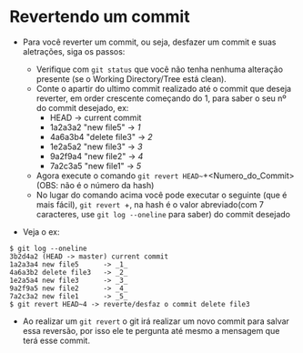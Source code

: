 # Revertendo um commit

* Para você reverter um commit, ou seja, desfazer um commit e suas aletrações, siga os passos:
    - Verifique com `git status` que você não tenha nenhuma alteração presente (se o Working Directory/Tree está clean).
    - Conte o apartir do ultimo commit realizado até o commit que deseja reverter, em order crescente começando do 1, para saber o seu nº do commit desejado, ex:
        * HEAD -> current commit
        * 1a2a3a2 "new file5" -> _1_ 
        * 4a6a3b4 "delete file3" -> _2_
        * 1e2a5a2 "new file3" -> _3_
        * 9a2f9a4 "new file2" -> _4_
        * 7a2c3a5 "new file1" -> _5_
    - Agora execute o comando `git revert HEAD~`+<Numero_do_Commit> (OBS: não é o número da hash)
    - No lugar do comando acima você pode executar o seguinte (que é mais fácil), `git revert `+<hash>, na hash é o valor abreviado(com 7 caracteres, use `git log --oneline` para saber) do commit desejado

* Veja o ex:
```
$ git log --oneline
3b2d4a2 (HEAD -> master) current commit
1a2a3a4 new file5      -> _1_ 
4a6a3b2 delete file3   -> _2_
1e2a5a4 new file3      -> _3_
9a2f9a5 new file2      -> _4_
7a2c3a2 new file1      -> _5_
$ git revert HEAD~4 -> reverte/desfaz o commit delete file3
```

* Ao realizar um `git revert` o git irá realizar um novo commit para salvar essa reversão, por isso ele te pergunta até mesmo a mensagem que terá esse commit.